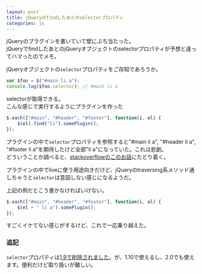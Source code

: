 ```yaml
---
layout: post
title: jQueryのfindしたあとのselectorプロパティ
categories: js
---
```

jQueryのプラグインを書いていて壁にぶち当たった。  
jQueryでfindしたあとのjQueryオブジェクトのselectorプロパティが予想と違ってハマったのでメモ。

jQueryオブジェクトの`selector`プロパティをご存知であろうか。

``` javascript
var $foo = $("#main li a");
console.log($foo.selector);	// #main li a
```

selectorが取得できる。  
こんな感じで実行するようにプラグインを作った

``` javascript
$.each(["#main", "#header", "#footer"], function(i, el) {
	$(el).find("li").somePlugin();
});
```

プラグインの中で`selector`プロパティを参照すると"#main li a", "#header li a", "#footer li a"を期待したけど全部"li a"になっていた。これは悲劇。  
どういうことか調べると、[stackoverflowのこのお話](http://stackoverflow.com/questions/12426622/why-does-the-selector-property-in-jquery-not-store-a-valid-selector-value)にたどり着く。  

プラグインの中でliveに使う用途向きだけど、jQueryのtraversing系メソッド通しちゃうと`selector`は意図しない感じになるようだ。

上記の例だとこう書かなければいけない。

``` javascript
$.each(["#main", "#header", "#footer"], function(i, el) {
	$(el + " li a").somePlugin();
});
```

すごくイケてない感じがするけど、これで一応乗り越えた。

### 追記
`selector`プロパティは[1.9で削除されました](http://api.jquery.com/selector/)。が、1.10で使えるし、2.0でも使えます。便利だけど取り扱いが難しい。
